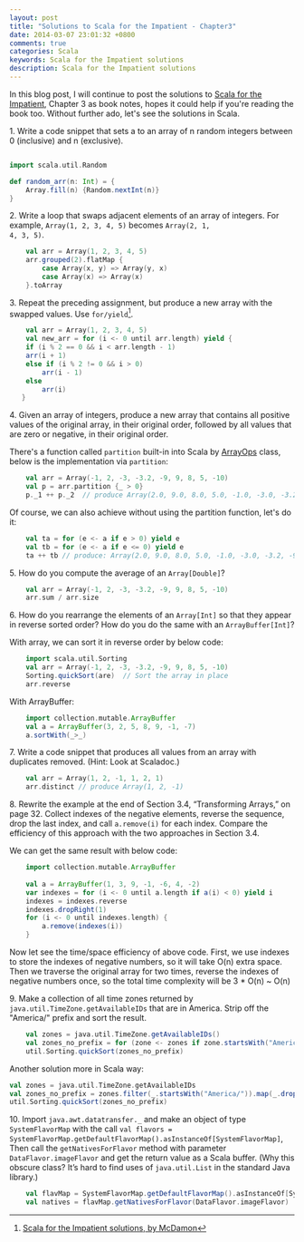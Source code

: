 ```yaml
---
layout: post
title: "Solutions to Scala for the Impatient - Chapter3"
date: 2014-03-07 23:01:32 +0800
comments: true
categories: Scala
keywords: Scala for the Impatient solutions
description: Scala for the Impatient solutions
---
```


In this blog post, I will continue to post the solutions to [Scala for the Impatient](http://www.amazon.com/Scala-Impatient-Cay-S-Horstmann/dp/0321774094), Chapter 3 as book notes, hopes it could help if you're reading the book too. Without further ado, let's see the solutions in Scala.

1\. Write a code snippet that sets a to an array of n random integers between 0 (inclusive) and n (exclusive).
```scala

import scala.util.Random

def random_arr(n: Int) = {
	Array.fill(n) {Random.nextInt(n)}
}
```
<!--more-->

2\. Write a loop that swaps adjacent elements of an array of integers. For example, <code>Array(1, 2, 3, 4, 5)</code> becomes <code>Array(2, 1, 4, 3, 5)</code>.
```scala
	val arr = Array(1, 2, 3, 4, 5)
	arr.grouped(2).flatMap {
		case Array(x, y) => Array(y, x)
		case Array(x) => Array(x)
	}.toArray
```

3\. Repeat the preceding assignment, but produce a new array with the swapped values. Use <code>for/yield</code>[^1].
```scala
	val arr = Array(1, 2, 3, 4, 5)
	val new_arr = for (i <- 0 until arr.length) yield {
  	if (i % 2 == 0 && i < arr.length - 1)
  	arr(i + 1)
  	else if (i % 2 != 0 && i > 0)
   		arr(i - 1)
  	else
   		arr(i)
   }
```
	
4\. Given an array of integers, produce a new array that contains all positive values of the original array, in their original order, followed by all values that are zero or negative, in their original order.
	
There's a function called <code>partition</code> built-in into Scala by [ArrayOps](http://www.scala-lang.org/api/2.10.3/index.html#scala.collection.mutable.ArrayOps) class, below is the implementation via <code>partition</code>:
```scala
	val arr = Array(-1, 2, -3, -3.2, -9, 9, 8, 5, -10)
	val p = arr.partition {_ > 0}
	p._1 ++	p._2  // produce Array(2.0, 9.0, 8.0, 5.0, -1.0, -3.0, -3.2, -9.0, -10.0)
```
Of course, we can also achieve without using the partition function, let's do it:

```scala
	val ta = for (e <- a if e > 0) yield e
	val tb = for (e <- a if e <= 0) yield e
	ta ++ tb // produce: Array(2.0, 9.0, 8.0, 5.0, -1.0, -3.0, -3.2, -9.0, -10.0)
```
	
5\. How do you compute the average of an <code>Array[Double]</code>?
```scala
	val arr = Array(-1, 2, -3, -3.2, -9, 9, 8, 5, -10)
	arr.sum / arr.size
```
6\. How do you rearrange the elements of an <code>Array[Int]</code> so that they appear in reverse sorted order? How do you do the same with an <code>ArrayBuffer[Int]</code>?

With array, we can sort it in reverse order by below code:
```scala
	import scala.util.Sorting
	val arr = Array(-1, 2, -3, -3.2, -9, 9, 8, 5, -10)
	Sorting.quickSort(are)	// Sort the array in place
	arr.reverse
```
	
With ArrayBuffer:
```scala
	import collection.mutable.ArrayBuffer
	val a = ArrayBuffer(3, 2, 5, 8, 9, -1, -7)
	a.sortWith(_>_)
```
	
7\. Write a code snippet that produces all values from an array with duplicates removed. (Hint: Look at Scaladoc.)
```scala
	val arr = Array(1, 2, -1, 1, 2, 1)
	arr.distinct // produce Array(1, 2, -1)
```
8\. Rewrite the example at the end of Section 3.4, “Transforming Arrays,” on page 32. Collect indexes of the negative elements, reverse the sequence, drop the last index, and call <code>a.remove(i)</code> for each index. Compare the efficiency of this approach with the two approaches in Section 3.4.

We can get the same result with below code:
```scala
	import collection.mutable.ArrayBuffer
	
	val a = ArrayBuffer(1, 3, 9, -1, -6, 4, -2)
	var indexes = for (i <- 0 until a.length if a(i) < 0) yield i
	indexes = indexes.reverse
	indexes.dropRight(1)
	for (i <- 0 until indexes.length) {
		a.remove(indexes(i))
	}
```
Now let see the time/space efficiency of above code. First, we use indexes to store the indexes of negative numbers, so it will take O(n) extra space. Then we traverse the original array for two times, reverse the indexes of negative numbers once, so the total time complexity will be 3 * O(n) ~ O(n)
	
9\. Make a collection of all time zones returned by <code>java.util.TimeZone.getAvailableIDs</code> that are in America. Strip off the "America/" prefix and sort the result.
```scala
	val zones = java.util.TimeZone.getAvailableIDs()
	val zones_no_prefix = for (zone <- zones if zone.startsWith("America")) yield zone.stripPrefix("America/")
	util.Sorting.quickSort(zones_no_prefix)
```
Another solution more in Scala way:
```scala
val zones = java.util.TimeZone.getAvailableIDs
val zones_no_prefix = zones.filter(_.startsWith("America/")).map(_.drop("America/".size))
util.Sorting.quickSort(zones_no_prefix)
```

10\. Import <code>java.awt.datatransfer._</code> and make an object of type <code>SystemFlavorMap</code> with the call <code>val flavors = SystemFlavorMap.getDefaultFlavorMap().asInstanceOf[SystemFlavorMap]</code>, Then call the <code>getNativesForFlavor</code> method with parameter <code>DataFlavor.imageFlavor</code> and get the return value as a Scala buffer. (Why this obscure class? It’s hard to find uses of <code>java.util.List</code> in the standard Java library.)
```scala
	val flavMap = SystemFlavorMap.getDefaultFlavorMap().asInstanceOf[SystemFlavorMap]
	val natives = flavMap.getNativesForFlavor(DataFlavor.imageFlavor)
```

[^1]: [Scala for the Impatient solutions, by McDamon](https://bitbucket.org/McDamon/scalaimpatient/src/4a11167459b2/ch03/answers.txt)
